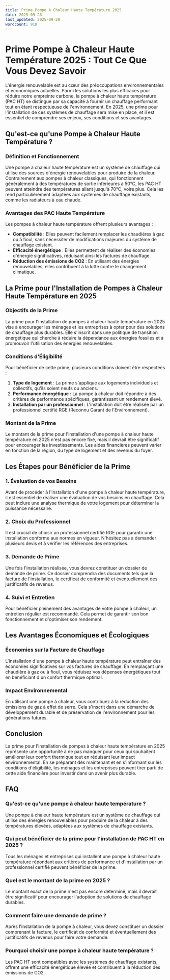 ```yaml
---
title: Prime Pompe A Chaleur Haute Température 2025
date: 2025-09-28
last_updated: 2025-09-28
wordcount: 918
---
```


# Prime Pompe à Chaleur Haute Température 2025 : Tout Ce Que Vous Devez Savoir

L'énergie renouvelable est au cœur des préoccupations environnementales et économiques actuelles. Parmi les solutions les plus efficaces pour réduire notre empreinte carbone, la pompe à chaleur haute température (PAC HT) se distingue par sa capacité à fournir un chauffage performant tout en étant respectueuse de l'environnement. En 2025, une prime pour l'installation de ces systèmes de chauffage sera mise en place, et il est essentiel de comprendre ses enjeux, ses conditions et ses avantages.

## Qu'est-ce qu'une Pompe à Chaleur Haute Température ?

### Définition et Fonctionnement

Une pompe à chaleur haute température est un système de chauffage qui utilise des sources d'énergie renouvelables pour produire de la chaleur. Contrairement aux pompes à chaleur classiques, qui fonctionnent généralement à des températures de sortie inférieures à 50°C, les PAC HT peuvent atteindre des températures allant jusqu'à 70°C, voire plus. Cela les rend particulièrement adaptées aux systèmes de chauffage existants, comme les radiateurs à eau chaude.

### Avantages des PAC Haute Température

Les pompes à chaleur haute température offrent plusieurs avantages :

- **Compatibilité** : Elles peuvent facilement remplacer les chaudières à gaz ou à fioul, sans nécessiter de modifications majeures du système de chauffage existant.
- **Efficacité énergétique** : Elles permettent de réaliser des économies d'énergie significatives, réduisant ainsi les factures de chauffage.
- **Réduction des émissions de CO2** : En utilisant des énergies renouvelables, elles contribuent à la lutte contre le changement climatique.

## La Prime pour l'Installation de Pompes à Chaleur Haute Température en 2025

### Objectifs de la Prime

La prime pour l'installation de pompes à chaleur haute température en 2025 vise à encourager les ménages et les entreprises à opter pour des solutions de chauffage plus durables. Elle s'inscrit dans une politique de transition énergétique qui cherche à réduire la dépendance aux énergies fossiles et à promouvoir l'utilisation des énergies renouvelables.

### Conditions d'Éligibilité

Pour bénéficier de cette prime, plusieurs conditions doivent être respectées :

1. **Type de logement** : La prime s'applique aux logements individuels et collectifs, qu'ils soient neufs ou anciens.
2. **Performance énergétique** : La pompe à chaleur doit répondre à des critères de performance spécifiques, garantissant un rendement élevé.
3. **Installation par un professionnel** : L'installation doit être réalisée par un professionnel certifié RGE (Reconnu Garant de l'Environnement).

### Montant de la Prime

Le montant de la prime pour l'installation d'une pompe à chaleur haute température en 2025 n'est pas encore fixé, mais il devrait être significatif pour encourager les investissements. Les aides financières peuvent varier en fonction de la région, du type de logement et des revenus du foyer.

## Les Étapes pour Bénéficier de la Prime

### 1. Évaluation de vos Besoins

Avant de procéder à l'installation d'une pompe à chaleur haute température, il est essentiel de réaliser une évaluation de vos besoins en chauffage. Cela peut inclure une analyse thermique de votre logement pour déterminer la puissance nécessaire.

### 2. Choix du Professionnel

Il est crucial de choisir un professionnel certifié RGE pour garantir une installation conforme aux normes en vigueur. N'hésitez pas à demander plusieurs devis et à vérifier les références des entreprises.

### 3. Demande de Prime

Une fois l'installation réalisée, vous devrez constituer un dossier de demande de prime. Ce dossier comprendra des documents tels que la facture de l'installation, le certificat de conformité et éventuellement des justificatifs de revenus.

### 4. Suivi et Entretien

Pour bénéficier pleinement des avantages de votre pompe à chaleur, un entretien régulier est recommandé. Cela permet de garantir son bon fonctionnement et d'optimiser son rendement.

## Les Avantages Économiques et Écologiques

### Économies sur la Facture de Chauffage

L'installation d'une pompe à chaleur haute température peut entraîner des économies significatives sur vos factures de chauffage. En remplaçant une chaudière à gaz ou à fioul, vous réduisez vos dépenses énergétiques tout en bénéficiant d'un confort thermique optimal.

### Impact Environnemental

En utilisant une pompe à chaleur, vous contribuez à la réduction des émissions de gaz à effet de serre. Cela s'inscrit dans une démarche de développement durable et de préservation de l'environnement pour les générations futures.

## Conclusion

La prime pour l'installation de pompes à chaleur haute température en 2025 représente une opportunité à ne pas manquer pour ceux qui souhaitent améliorer leur confort thermique tout en réduisant leur impact environnemental. En se préparant dès maintenant et en s'informant sur les conditions d'éligibilité, les ménages et les entreprises peuvent tirer parti de cette aide financière pour investir dans un avenir plus durable.

## FAQ

### Qu'est-ce qu'une pompe à chaleur haute température ?

Une pompe à chaleur haute température est un système de chauffage qui utilise des énergies renouvelables pour produire de la chaleur à des températures élevées, adaptées aux systèmes de chauffage existants.

### Qui peut bénéficier de la prime pour l'installation de PAC HT en 2025 ?

Tous les ménages et entreprises qui installent une pompe à chaleur haute température répondant aux critères de performance et d'installation par un professionnel certifié peuvent bénéficier de la prime.

### Quel est le montant de la prime en 2025 ?

Le montant exact de la prime n'est pas encore déterminé, mais il devrait être significatif pour encourager l'adoption de solutions de chauffage durables.

### Comment faire une demande de prime ?

Après l'installation de la pompe à chaleur, vous devez constituer un dossier comprenant la facture, le certificat de conformité et éventuellement des justificatifs de revenus pour faire votre demande.

### Pourquoi choisir une pompe à chaleur haute température ?

Les PAC HT sont compatibles avec les systèmes de chauffage existants, offrent une efficacité énergétique élevée et contribuent à la réduction des émissions de CO2.